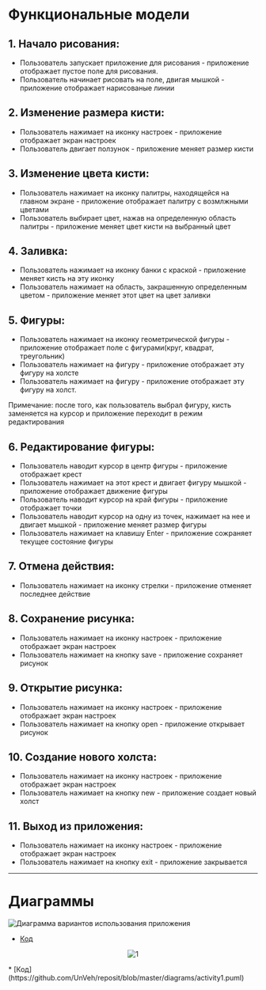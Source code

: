 # Функциональные модели

## 1. Начало рисования:

* Пользователь запускает приложение для рисования - приложение отображает пустое поле для рисования.
* Пользователь начинает рисовать на поле, двигая мышкой - приложение отображает нарисованые линии

## 2. Изменение размера кисти:

* Пользователь нажимает на иконку настроек - приложение отображает экран настроек
* Пользователь двигает ползунок - приложение меняет размер кисти

## 3. Изменение цвета кисти:

* Пользователь нажимает на иконку палитры, находящейся на главном экране - приложение отображает палитру с возмлжными цветами
* Пользователь выбирает цвет, нажав на определенную область палитры - приложение меняет цвет кисти на выбранный цвет

## 4. Заливка:

* Пользователь нажимает на иконку банки с краской - приложение меняет кисть на эту иконку
* Пользователь нажимает на область, закрашенную определенным цветом - приложение меняет этот цвет на цвет заливки 

## 5. Фигуры:

* Пользователь нажимает на иконку геометрической фигуры - приложение отображает поле с фигурами(круг, квадрат, треугольник)
* Пользователь нажимает на фигуру - приложение отображает эту фигуру на холсте
* Пользователь нажимает на фигуру - приложение отображает эту фигуру на холст.

 Примечание: после того, как пользователь выбрал фигуру, кисть заменяется на курсор и приложение переходит в режим редактирования

## 6. Редактирование фигуры:

* Пользователь наводит курсор в центр фигуры - приложение отображает крест
* Пользователь нажимает на этот крест и двигает фигуру мышкой - приложение отображает движение фигуры
* Пользователь наводит курсор на край фигуры - приложение отображает точки
* Пользователь наводит курсор на одну из точек, нажимает на нее и двигает мышкой - приложение меняет размер фигуры
* Пользователь нажимает на клавишу Enter - приложение сожраняет текущее состояние фигуры

## 7. Отмена действия:

* Пользователь нажимает на иконку стрелки - приложение отменяет последнее действие

## 8. Сохранение рисунка:

* Пользователь нажимает на иконку настроек - приложение отображает экран настроек
* Пользователь нажимает на кнопку save - приложение сохраняет рисунок

## 9. Открытие рисунка:

* Пользователь нажимает на иконку настроек - приложение отображает экран настроек
* Пользователь нажимает на кнопку open - приложение открывает рисунок

## 10. Создание нового холста:

* Пользователь нажимает на иконку настроек - приложение отображает экран настроек
* Пользователь нажимает на кнопку new - приложение создает новый холст

## 11. Выход из приложения:

* Пользователь нажимает на иконку настроек - приложение отображает экран настроек
* Пользователь нажимает на кнопку exit - приложение закрывается

___
# Диаграммы

 ![Диаграмма вариантов использования приложения](https://github.com/UnVeh/reposit/blob/master/diagrams/func.png)
 * [Код](https://github.com/UnVeh/reposit/blob/master/diagrams/func.puml)

 <p align="center">
   <img src="https://github.com/UnVeh/reposit/blob/master/diagrams/activity1.png" alt="1"/>
 </p>
 * [Код](https://github.com/UnVeh/reposit/blob/master/diagrams/activity1.puml)
